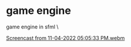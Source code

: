# game engine
game engine in sfml \

[Screencast from 11-04-2022 05:05:33 PM.webm](https://user-images.githubusercontent.com/86479624/200008579-f9b872da-a578-44ff-ac3c-8472a3844f5c.webm)
